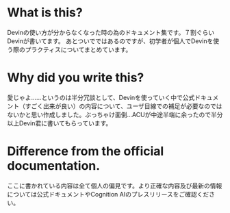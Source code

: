 # What is this?
Devinの使い方が分からなくなった時の為のドキュメント集です。７割ぐらいDevinが書いてます。
あとついでではあるのですが、初学者が個人でDevinを使う際のプラクティスについてまとめています。



# Why did you write this?
愛じゃよ……というのは半分冗談として、Devinを使っていく中で公式ドキュメント（すごく出来が良い）の内容について、ユーザ目線での補足が必要なのではないかと思い作成しました。ぶっちゃけ面倒…ACUが中途半端に余ったので半分以上Devin君に書いてもらっています。



# Difference from the official documentation.
ここに書かれている内容は全て個人の偏見です。より正確な内容及び最新の情報については公式ドキュメントやCognition AIのプレスリリースをご確認ください。
